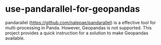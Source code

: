 # use-pandarallel-for-geopandas
pandarallel (https://github.com/nalepae/pandarallel) is a effective tool for multi-processing in Panda. However, Geopandas is not supported. This project provides a quick instruction for a solution to make Geopandas available.
